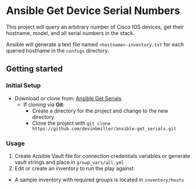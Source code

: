 # Ansible Get Device Serial Numbers

This project will query an arbitrary number of Cisco IOS devices, get their hostname, model, and all serial numbers in the stack.

Ansible will generate a text file named `<hostname>-inventory.txt` for each queried hostname in the `configs` directory.
 

## Getting started

### Initial Setup

- Download or clone from: [Ansible Get Serials](https://github.com/devinbmiller/ansible-get_serials)
  * If cloning via **Git**:
    * Create a directory for the project and change to the new directory
    * Clone the project with `git clone https://github.com/devinbmiller/ansible-get_serials.git`
### Usage
1. Create Ansible Vault file for connection credentials variables or generate vault strings and place in `group_vars/all.yml`
2. Edit or create an inventory to run the play against.
  - A sample inventory with required groups is located in `inventory/hosts`
